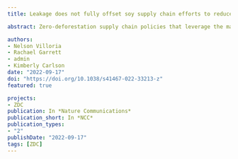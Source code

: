 ```yaml
---
title: Leakage does not fully offset soy supply chain efforts to reduce deforestation in Brazil

abstract: Zero-deforestation supply chain policies that leverage the market power of commodity buyers to change agricultural producer behavior can reduce forest clearing in regions with rapid commodity expansion and weak forest governance. Yet leakage—when deforestation is pushed to other regions—may dilute the global effectiveness of regionally successful policies. Here we show that domestic leakage offsets 43-50% of the avoided deforestation induced by existing and proposed zero-deforestation supply chain policies in Brazil’ssoy sector. However, cross-border leakage is insignificant (<3%) because soybean production is displaced to existing U.S. farmland. Eliminating deforestation from the supply chains of all firms exporting Brazilian soy to the EU or China from 2011-2016 could have reduced net global deforestation by 2% and Brazilian deforestation by 9%. Thus, if major tropical commodity importers (e.g., the EU)require traders to eliminate deforestation from their supply chains,it could help bend the curve on global forest loss.

authors:
- Nelson Villoria
- Rachael Garrett  
- admin
- Kimberly Carlson
date: "2022-09-17"
doi: "https://doi.org/10.1038/s41467-022-33213-z"
featured: true

projects:
- ZDC
publication: In *Nature Communications*
publication_short: In *NCC*
publication_types:
- "2"
publishDate: "2022-09-17"
tags: [ZDC]
---
```

